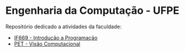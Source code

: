 # Engenharia da Computação - UFPE
Repositório dedicado a atividades da faculdade:
<br>
<ul>
  <li><a href="https://github.com/ribeirowski/EC_UFPE/tree/main/IF669_IP"> IF669 - Introdução a Programação</a></li>
  <li><a href="https://github.com/ribeirowski/EC_UFPE/tree/main/PET%20Vis%C3%A3o%20Computacional"> PET - Visão Computacional</a></li>
</ul>
